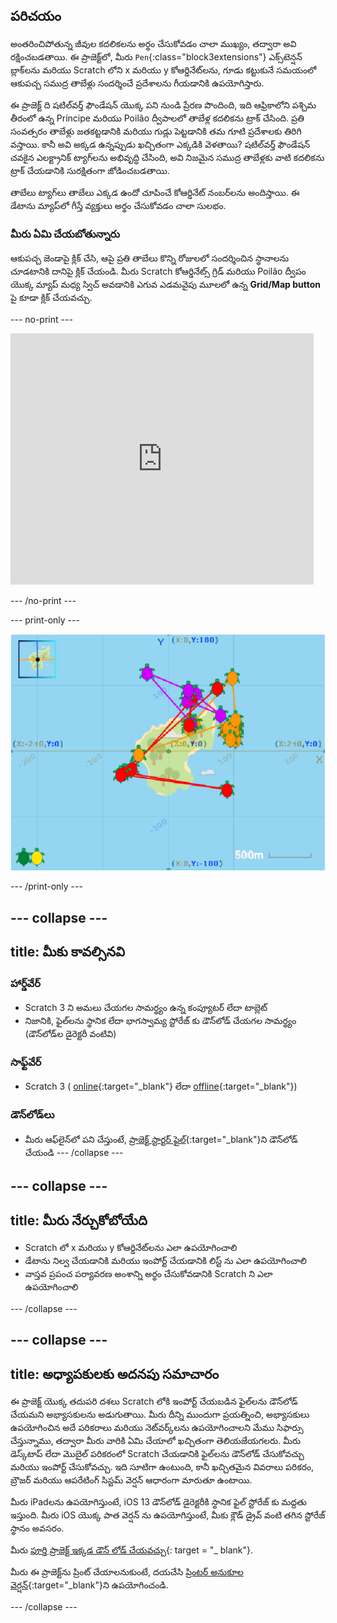 ## పరిచయం

అంతరించిపోతున్న జీవుల కదలికలను అర్థం చేసుకోవడం చాలా ముఖ్యం, తద్వారా అవి రక్షించబడతాయి. ఈ ప్రాజెక్ట్‌లో, మీరు `Pen`{:class="block3extensions"} ఎక్స్‌టెన్షన్ బ్లాక్‌లను మరియు Scratch లోని x మరియు y కోఆర్డినేట్‌లను, గూడు కట్టుకునే సమయంలో ఆకుపచ్చ సముద్ర తాబేళ్లు సందర్శించే ప్రదేశాలను గీయడానికి ఉపయోగిస్తారు.

ఈ ప్రాజెక్ట్ ది షటిల్‌వర్త్ ఫౌండేషన్ యొక్క పని నుండి ప్రేరణ పొందింది, ఇది ఆఫ్రికాలోని పశ్చిమ తీరంలో ఉన్న Príncipe మరియు Poilão ద్వీపాలలో తాబేళ్ల కదలికను ట్రాక్ చేసింది. ప్రతి సంవత్సరం తాబేళ్లు జతకట్టడానికి మరియు గుడ్లు పెట్టడానికి తమ గూటి ప్రదేశాలకు తిరిగి వస్తాయి. కానీ అవి అక్కడ ఉన్నప్పుడు ఖచ్చితంగా ఎక్కడికి వెళతాయి? షటిల్‌వర్త్ ఫౌండేషన్ చవకైన ఎలక్ట్రానిక్ ట్యాగ్‌లను అభివృద్ధి చేసింది, అవి నిజమైన సముద్ర తాబేళ్లకు వాటి కదలికను ట్రాక్ చేయడానికి సురక్షితంగా జోడించబడతాయి.

తాబేలు ట్యాగ్‌లు తాబేలు ఎక్కడ ఉందో చూపించే కోఆర్డినేట్ నంబర్‌లను అందిస్తాయి. ఈ డేటాను మ్యాప్‌లో గీస్తే వ్యక్తులు అర్థం చేసుకోవడం చాలా సులభం.

### మీరు ఏమి చేయబోతున్నారు

ఆకుపచ్చ జెండాపై క్లిక్ చేసి, ఆపై ప్రతి తాబేలు కొన్ని రోజులలో సందర్శించిన స్థానాలను చూడటానికి దానిపై క్లిక్ చేయండి. మీరు Scratch కోఆర్డినేట్స్ గ్రిడ్ మరియు Poilão ద్వీపం యొక్క మ్యాప్ మధ్య స్విచ్ అవడానికి ఎగువ ఎడమవైపు మూలలో ఉన్న **Grid/Map button** పై కూడా క్లిక్ చేయవచ్చు.

--- no-print ---

<div class="scratch-preview">
<iframe src="https://scratch.mit.edu/projects/428136635/embed" allowtransparency="true" width="485" height="402" frameborder="0" scrolling="no" allowfullscreen></iframe>
</div>

--- /no-print ---

--- print-only ---

![పూర్తి ప్రాజెక్ట్](images/showcase_static.png)

--- /print-only ---

--- collapse ---
---
title: మీకు కావల్సినవి
---

### హార్డ్‌వేర్

+ Scratch 3 ని అమలు చేయగల సామర్థ్యం ఉన్న కంప్యూటర్ లేదా టాబ్లెట్
+ నిజానికి, ఫైల్‌లను స్థానిక లేదా భాగస్వామ్య స్టోరేజ్ కు డౌన్‌లోడ్ చేయగల సామర్థ్యం (డౌన్‌లోడ్‌ల డైరెక్టరీ వంటివి)

### సాఫ్ట్‌వేర్

+ Scratch 3 ( [online](https://scratch.mit.edu/){:target="_blank"} లేదా [offline](https://scratch.mit.edu/download){:target="_blank"})

### డౌన్‌లోడ్‌లు

+ మీరు ఆఫ్‌లైన్‌లో పని చేస్తుంటే, [ప్రాజెక్ట్ స్టార్టర్ ఫైల్](https://rpf.io/p/en/turtle-tracker-go){:target="_blank"}ని డౌన్‌లోడ్ చేయండి --- /collapse ---

--- collapse ---
---
title: మీరు నేర్చుకోబోయేది
---

+ Scratch లో x మరియు y కోఆర్డినేట్‌లను ఎలా ఉపయోగించాలి
+ డేటాను నిల్వ చేయడానికి మరియు ఇంపోర్ట్ చేయడానికి లిస్ట్ ను ఎలా ఉపయోగించాలి
+ వాస్తవ ప్రపంచ పర్యావరణ అంశాన్ని అర్థం చేసుకోవడానికి Scratch ని ఎలా ఉపయోగించాలి

--- /collapse ---

--- collapse ---
---
title: అధ్యాపకులకు అదనపు సమాచారం
---

ఈ ప్రాజెక్ట్ యొక్క తదుపరి దశలు Scratch లోకి ఇంపోర్ట్ చేయబడిన ఫైల్‌లను డౌన్‌లోడ్ చేయమని అభ్యాసకులను అడుగుతాయి. మీరు దీన్ని ముందుగా ప్రయత్నించి, అభ్యాసకులు ఉపయోగించిన అదే పరికరాలు మరియు నెట్‌వర్క్‌లను ఉపయోగించాలని మేము సిఫార్సు చేస్తున్నాము, తద్వారా మీరు వారికి ఏమి చేయాలో ఖచ్చితంగా తెలియజేయగలరు. మీరు డెస్క్‌టాప్ లేదా మొబైల్ పరికరంలో Scratch చేయడానికి ఫైల్‌లను డౌన్‌లోడ్ చేసుకోవచ్చు మరియు ఇంపోర్ట్ చేసుకోవచ్చు. ఇది సూటిగా ఉంటుంది, కానీ ఖచ్చితమైన వివరాలు పరికరం, బ్రౌజర్ మరియు ఆపరేటింగ్ సిస్టమ్ వెర్షన్ ఆధారంగా మారుతూ ఉంటాయి.

మీరు iPadలను ఉపయోగిస్తుంటే, iOS 13 డౌన్‌లోడ్ డైరెక్టరీకి స్థానిక ఫైల్ స్టోరేజ్ కు మద్దతు ఇస్తుంది. మీరు iOS యొక్క పాత వెర్షన్ ను ఉపయోగిస్తుంటే, మీకు క్లౌడ్ డ్రైవ్ వంటి తగిన స్టోరేజ్ స్థానం అవసరం.

మీరు [పూర్తి ప్రాజెక్ట్ ఇక్కడ డౌన్ లోడ్ చేయవచ్చు](https://rpf.io/p/en/turtle-tracker-get){: target = "_ blank"}.

మీరు ఈ ప్రాజెక్ట్‌ను ప్రింట్ చేయాలనుకుంటే, దయచేసి [ప్రింటర్ అనుకూల వెర్షన్](https://projects.raspberrypi.org/en/projects/turtle-tracker/print){:target="_blank"}ని ఉపయోగించండి.

--- /collapse ---
